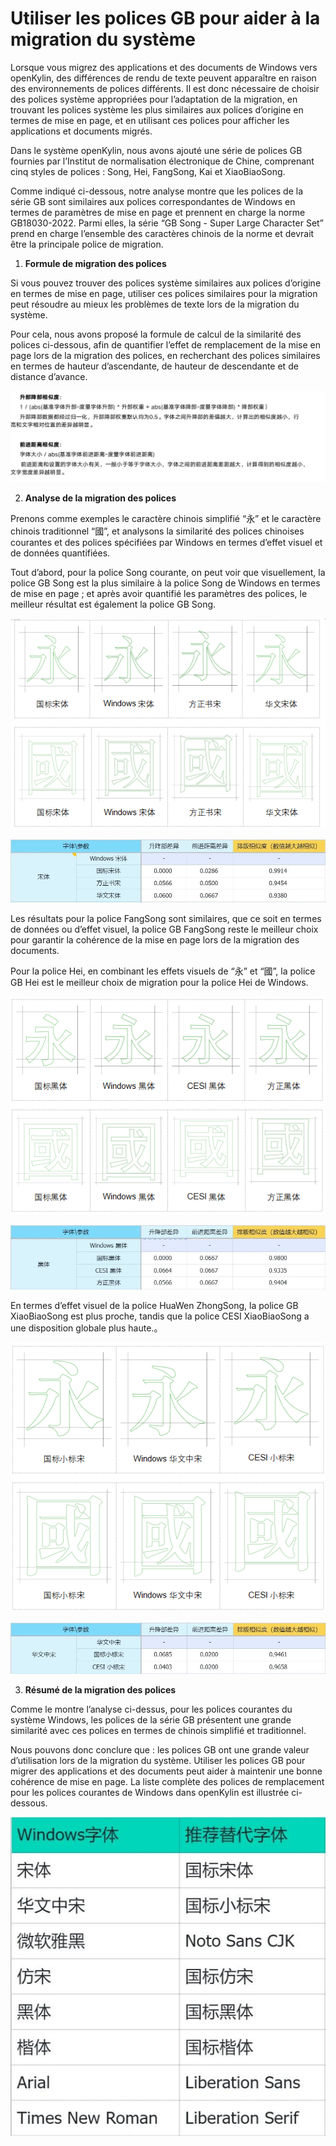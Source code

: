 # Utiliser les polices GB pour aider à la migration du système

Lorsque vous migrez des applications et des documents de Windows vers openKylin, des différences de rendu de texte peuvent apparaître en raison des environnements de polices différents. Il est donc nécessaire de choisir des polices système appropriées pour l’adaptation de la migration, en trouvant les polices système les plus similaires aux polices d’origine en termes de mise en page, et en utilisant ces polices pour afficher les applications et documents migrés.

Dans le système openKylin, nous avons ajouté une série de polices GB fournies par l’Institut de normalisation électronique de Chine, comprenant cinq styles de polices : Song, Hei, FangSong, Kai et XiaoBiaoSong.

Comme indiqué ci-dessous, notre analyse montre que les polices de la série GB sont similaires aux polices correspondantes de Windows en termes de paramètres de mise en page et prennent en charge la norme GB18030-2022. Parmi elles, la série “GB Song - Super Large Character Set” prend en charge l’ensemble des caractères chinois de la norme et devrait être la principale police de migration.

1.  **Formule de migration des polices**

Si vous pouvez trouver des polices système similaires aux polices d’origine en termes de mise en page, utiliser ces polices similaires pour la migration peut résoudre au mieux les problèmes de texte lors de la migration du système.

Pour cela, nous avons proposé la formule de calcul de la similarité des polices ci-dessous, afin de quantifier l’effet de remplacement de la mise en page lors de la migration des polices, en recherchant des polices similaires en termes de hauteur d’ascendante, de hauteur de descendante et de distance d’avance.

![descript](./assets/使用国标字体帮助系统迁移/1720961267.9229913.png)

2. **Analyse de la migration des polices**

Prenons comme exemples le caractère chinois simplifié “永” et le caractère chinois traditionnel “國”, et analysons la similarité des polices chinoises courantes et des polices spécifiées par Windows en termes d’effet visuel et de données quantifiées.

Tout d’abord, pour la police Song courante, on peut voir que visuellement, la police GB Song est la plus similaire à la police Song de Windows en termes de mise en page ; et après avoir quantifié les paramètres des polices, le meilleur résultat est également la police GB Song.

![descript](./assets/使用国标字体帮助系统迁移/1720961267.9233673.png)

![descript](./assets/使用国标字体帮助系统迁移/1720961267.9235818.jpeg)

Les résultats pour la police FangSong sont similaires, que ce soit en termes de données ou d’effet visuel, la police GB FangSong reste le meilleur choix pour garantir la cohérence de la mise en page lors de la migration des documents.

Pour la police Hei, en combinant les effets visuels de “永” et “國”, la police GB Hei est le meilleur choix de migration pour la police Hei de Windows.

![descript](./assets/使用国标字体帮助系统迁移/1720961267.9239655.png)

![descript](./assets/使用国标字体帮助系统迁移/1720961267.9241471.jpeg)

En termes d’effet visuel de la police HuaWen ZhongSong, la police GB XiaoBiaoSong est plus proche, tandis que la police CESI XiaoBiaoSong a une disposition globale plus haute.。

![descript](./assets/使用国标字体帮助系统迁移/1720961267.9243476.png)

![descript](./assets/使用国标字体帮助系统迁移/1720961267.9245536.jpeg)

3. **Résumé de la migration des polices**

Comme le montre l’analyse ci-dessus, pour les polices courantes du système Windows, les polices de la série GB présentent une grande similarité avec ces polices en termes de chinois simplifié et traditionnel.

Nous pouvons donc conclure que : les polices GB ont une grande valeur d’utilisation lors de la migration du système. Utiliser les polices GB pour migrer des applications et des documents peut aider à maintenir une bonne cohérence de mise en page. La liste complète des polices de remplacement pour les polices courantes de Windows dans openKylin est illustrée ci-dessous.

![descript](./assets/使用国标字体帮助系统迁移/1720961267.9249473.jpeg)

